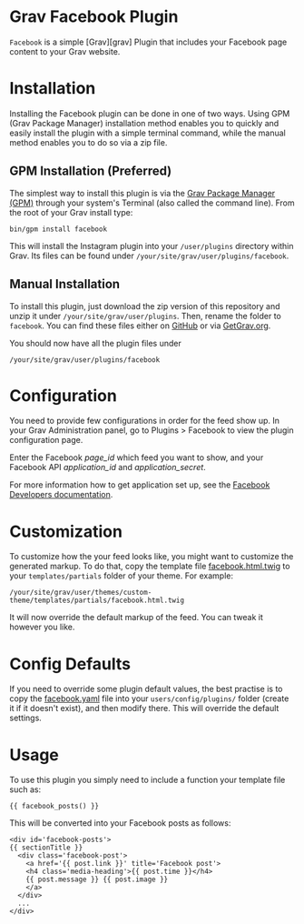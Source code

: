 # Grav Facebook Plugin

`Facebook` is a simple [Grav][grav] Plugin that includes your Facebook page content to your Grav website.

# Installation

Installing the Facebook plugin can be done in one of two ways. Using GPM (Grav Package Manager) installation method enables you to quickly and easily install the plugin with a simple terminal command, while the manual method enables you to do so via a zip file.

## GPM Installation (Preferred)

The simplest way to install this plugin is via the [Grav Package Manager (GPM)](http://learn.getgrav.org/advanced/grav-gpm) through your system's Terminal (also called the command line).  From the root of your Grav install type:

    bin/gpm install facebook

This will install the Instagram plugin into your `/user/plugins` directory within Grav. Its files can be found under `/your/site/grav/user/plugins/facebook`.

## Manual Installation

To install this plugin, just download the zip version of this repository and unzip it under `/your/site/grav/user/plugins`. Then, rename the folder to `facebook`. You can find these files either on [GitHub](https://github.com/mikahanninen/grav-plugin-facebook) or via [GetGrav.org](http://getgrav.org/downloads/plugins#extras).

You should now have all the plugin files under

    /your/site/grav/user/plugins/facebook

# Configuration

You need to provide few configurations in order for the feed show up. In your Grav Administration panel, go to Plugins > Facebook to view the plugin configuration page.

Enter the Facebook *page_id* which feed you want to show, and your Facebook API *application_id* and *application_secret*.


For more information how to get application set up, see the [Facebook Developers documentation](https://developers.facebook.com/).

# Customization

To customize how the your feed looks like, you might want to customize the generated markup. To do that, copy the template file [facebook.html.twig](templates/partials/facebook.html.twig) to your `templates/partials` folder of your theme. For example:

```
/your/site/grav/user/themes/custom-theme/templates/partials/facebook.html.twig
```

It will now override the default markup of the feed. You can tweak it however you like.

# Config Defaults

If you need to override some plugin default values, the best practise is to copy the [facebook.yaml](facebook.yaml) file into your `users/config/plugins/` folder (create it if it doesn't exist), and then modify there. This will override the default settings.

# Usage

To use this plugin you simply need to include a function your template file such as:

```
{{ facebook_posts() }}
```

This will be converted into your Facebook posts as follows:

```
<div id='facebook-posts'>
{{ sectionTitle }}
  <div class='facebook-post'>
    <a href='{{ post.link }}' title='Facebook post'>
    <h4 class='media-heading'>{{ post.time }}</h4>
    {{ post.message }} {{ post.image }}
    </a>
  </div>
  ...
</div>
```
